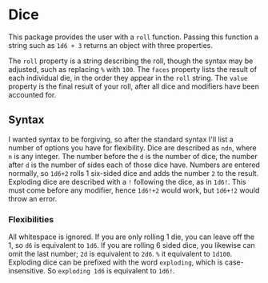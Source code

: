 # Dice

This package provides the user with a `roll` function.
Passing this function a string such as `1d6 + 3` returns an object with three properties.

The `roll` property is a string describing the roll, though the syntax may be adjusted, such as replacing `%` with `100`.
The `faces` property lists the result of each individual die, in the order they appear in the `roll` string.
The `value` property is the final result of your roll, after all dice and modifiers have been accounted for.

## Syntax
I wanted syntax to be forgiving, so after the standard syntax I'll list a number of options you have for flexibility.
Dice are described as `ndn`, where `n` is any integer. The number before the `d` is the number of dice, the number after `d` is the number of sides each of those dice have.
Numbers are entered normally, so `1d6+2` rolls 1 six-sided dice and adds the number `2` to the result.
Exploding dice are described with a `!` following the dice, as in `1d6!`. This must come before any modifier, hence `1d6!+2` would work, but `1d6+!2` would throw an error.

### Flexibilities
All whitespace is ignored.
If you are only rolling 1 die, you can leave off the 1, so `d6` is equivalent to `1d6`.
If you are rolling 6 sided dice, you likewise can omit the last number; `2d` is equivalent to `2d6`.
`%` it equivalent to `1d100`.
Exploding dice can be prefixed with the word `exploding`, which is case-insensitive. So `exploding 1d6` is equivalent to `1d6!`.